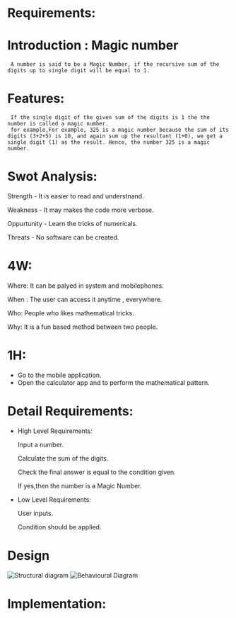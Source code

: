 # Requirements:
# Introduction : Magic number
     A number is said to be a Magic Number, if the recursive sum of the digits up to single digit will be equal to 1.
# Features:
     If the single digit of the given sum of the digits is 1 the the number is called a magic number.
     for example,For example, 325 is a magic number because the sum of its digits (3+2+5) is 10, and again sum up the resultant (1+0), we get a single digit (1) as the result. Hence, the number 325 is a magic number.
# Swot Analysis:
Strength - It is easier to read and understnand.

Weakness - It may makes the code more verbose.

Oppurtunity - Learn the tricks of numericals.

Threats - No software can be created.
# 4W:
Where: It can be palyed in system and mobilephones.

When : The user can access it anytime , everywhere.

Who: People who likes mathematical tricks.

Why: It is a fun based method between two people.
# 1H:
* Go to the mobile application.
* Open the calculator app and to perform the mathematical pattern.
# Detail Requirements:
 * High Level Requirements:
 
   Input a number.
 
   Calculate the sum of the digits.
 
   Check the final answer is equal to the condition given.
 
   If yes,then the number is a Magic Number.
 
 * Low Level Requirements:
 
    User inputs.
    
    Condition should be applied.
    
    
 # Design
    
![Structural diagram](https://user-images.githubusercontent.com/94303488/143221580-413deb31-abcc-4593-a46b-40a80a0cd636.png)
![Behavioural Diagram](https://user-images.githubusercontent.com/94303488/143221633-de8c77f2-9031-4f34-a880-fa70a65f4cc4.png)

# Implementation:
   
